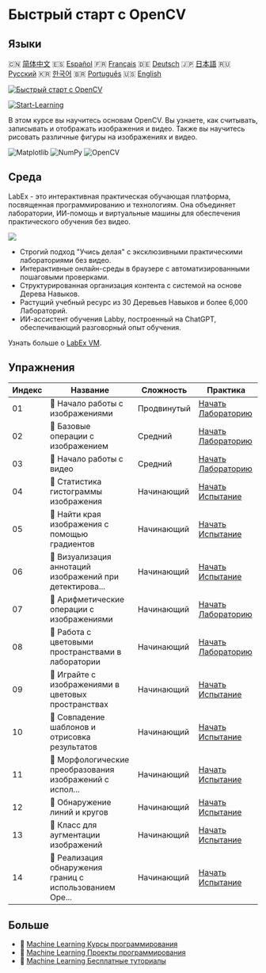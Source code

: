 # Быстрый старт с OpenCV

## Языки

🇨🇳 [简体中文](README_zh.md) 🇪🇸 [Español](README_es.md) 🇫🇷 [Français](README_fr.md) 🇩🇪 [Deutsch](README_de.md) 🇯🇵 [日本語](README_ja.md) 🇷🇺 [Русский](README_ru.md) 🇰🇷 [한국어](README_ko.md) 🇧🇷 [Português](README_pt.md) 🇺🇸 [English](README.md) 

[![Быстрый старт с OpenCV](https://cover-creator.labex.io/quick-start-with-opencv.png?lang=ru)](https://labex.io/ru/courses/quick-start-with-opencv)

[![Start-Learning](https://img.shields.io/badge/Start-Learning-whitesmoke?style=for-the-badge)](https://labex.io/ru/courses/quick-start-with-opencv)

В этом курсе вы научитесь основам OpenCV. Вы узнаете, как считывать, записывать и отображать изображения и видео. Также вы научитесь рисовать различные фигуры на изображениях и видео.

![Matplotlib](https://img.shields.io/badge/Matplotlib-whitesmoke?style=for-the-badge&logo=matplotlib)
![NumPy](https://img.shields.io/badge/NumPy-whitesmoke?style=for-the-badge&logo=numpy)
![OpenCV](https://img.shields.io/badge/OpenCV-whitesmoke?style=for-the-badge&logo=opencv)


## Среда

LabEx - это интерактивная практическая обучающая платформа, посвященная программированию и технологиям. Она объединяет лаборатории, ИИ-помощь и виртуальные машины для обеспечения практического обучения без видео.

![](https://tutorial-screenshot.getvm.io/images/vm-1725247253.png)

- Строгий подход "Учись делая" с эксклюзивными практическими лабораториями без видео.
- Интерактивные онлайн-среды в браузере с автоматизированными пошаговыми проверками.
- Структурированная организация контента с системой на основе Дерева Навыков.
- Растущий учебный ресурс из 30 Деревьев Навыков и более 6,000 Лабораторий.
- ИИ-ассистент обучения Labby, построенный на ChatGPT, обеспечивающий разговорный опыт обучения.

Узнать больше о [LabEx VM](https://support.labex.io/using-labex/virtual-machine).

## Упражнения

|   Индекс | Название                                                 | Сложность   | Практика                                                                                                                             |
|----------|----------------------------------------------------------|-------------|--------------------------------------------------------------------------------------------------------------------------------------|
|       01 | 📖 Начало работы с изображениями                         | Продвинутый | <a target='_blank' href='https://labex.io/ru/tutorials/opencv-getting-started-with-images-8438'>Начать Лабораторию</a>               |
|       02 | 📖 Базовые операции с изображением                       | Средний     | <a target='_blank' href='https://labex.io/ru/tutorials/opencv-basic-operations-on-image-67174'>Начать Лабораторию</a>                |
|       03 | 📖 Начало работы с видео                                 | Средний     | <a target='_blank' href='https://labex.io/ru/tutorials/opencv-getting-started-with-videos-14766'>Начать Лабораторию</a>              |
|       04 | 🎯 Статистика гистограммы изображения                    | Начинающий  | <a target='_blank' href='https://labex.io/ru/labs/matplotlib-image-histogram-statistics-259076'>Начать Испытание</a>                 |
|       05 | 🎯 Найти края изображения с помощью градиентов           | Начинающий  | <a target='_blank' href='https://labex.io/ru/labs/numpy-find-image-edges-by-gradients-259151'>Начать Испытание</a>                   |
|       06 | 🎯 Визуализация аннотаций изображений при детектирова... | Начинающий  | <a target='_blank' href='https://labex.io/ru/labs/opencv-visualizing-image-object-detection-annotations-136088'>Начать Испытание</a> |
|       07 | 📖 Арифметические операции с изображениями               | Начинающий  | <a target='_blank' href='https://labex.io/ru/tutorials/opencv-arithmetic-operations-on-images-38502'>Начать Лабораторию</a>          |
|       08 | 📖 Работа с цветовыми пространствами в лаборатории       | Начинающий  | <a target='_blank' href='https://labex.io/ru/tutorials/opencv-lab-working-with-color-spaces-21417'>Начать Лабораторию</a>            |
|       09 | 🎯 Играйте с изображениями в цветовых пространствах      | Начинающий  | <a target='_blank' href='https://labex.io/ru/labs/opencv-play-images-with-color-spaces-8836'>Начать Испытание</a>                    |
|       10 | 🎯 Совпадение шаблонов и отрисовка результатов           | Начинающий  | <a target='_blank' href='https://labex.io/ru/labs/opencv-template-matching-and-drawing-results-9683'>Начать Испытание</a>            |
|       11 | 🎯 Морфологические преобразования изображений с испол... | Начинающий  | <a target='_blank' href='https://labex.io/ru/labs/opencv-morphological-image-transformations-with-opencv-9677'>Начать Испытание</a>  |
|       12 | 🎯 Обнаружение линий и кругов                            | Начинающий  | <a target='_blank' href='https://labex.io/ru/labs/opencv-lines-and-circles-detection-13393'>Начать Испытание</a>                     |
|       13 | 🎯 Класс для аугментации изображений                     | Начинающий  | <a target='_blank' href='https://labex.io/ru/labs/opencv-image-augmentation-class-107208'>Начать Испытание</a>                       |
|       14 | 🎯 Реализация обнаружения границ с использованием Ope... | Начинающий  | <a target='_blank' href='https://labex.io/ru/labs/opencv-implementing-opencv-edge-detection-13391'>Начать Испытание</a>              |

## Больше

- 🔗 [Machine Learning Курсы программирования](https://github.com/labex-labs/awesome-programming-courses)
- 🔗 [Machine Learning Проекты программирования](https://github.com/labex-labs/awesome-programming-projects)
- 🔗 [Machine Learning Бесплатные туториалы](https://github.com/labex-labs/ml-free-tutorials)

